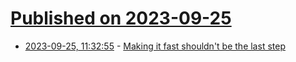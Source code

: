 # [Published on 2023-09-25](index.md)

* [2023-09-25, 11:32:55](https://lobste.rs/s/qqzk80/making_it_fast_shouldn_t_be_last_step) - [Making it fast shouldn't be the last step](https://ntietz.com/blog/make-it-fast-from-the-start/)
